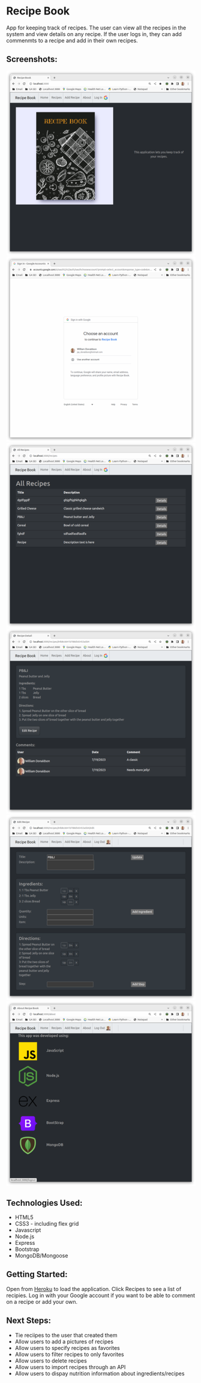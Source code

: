 # Recipe Book

App for keeping track of recipes.  The user can view all the recipes in the system and view details on any recipe. If the user logs in, they can add commenmts to a recipe and add in their own recipes.

## Screenshots:
![Recipe1](recipe1.v01.png)
![Recipe1a](recipe1a.v01.png)
![Recipe2](recipe2.v01.png)
![Recipe3](recipe3.v01.png)
![Recipe4](recipe4.v01.png)
![Recipe5](recipe5.v01.png)

## Technologies Used:

* HTML5
* CSS3 - including flex grid
* Javascript
* Node.js
* Express
* Bootstrap
* MongoDB/Mongoose

## Getting Started:

Open from [Heroku](https://damp-caverns-98404-42a1560c1f01.herokuapp.com/) to load the application. Click Recipes to see a list of recipies. Log in with your Google account if you want to be able to comment on a recipe or add your own.

## Next Steps:
* Tie reciipes to the user that created them
* Allow users to add a pictures of recipes
* Allow users to specify recipes as favorites
* Allow users to filter recipes to only favorites
* Allow users to delete recipes
* Allow users to import recipes through an API
* Allow users to dispay nutrition information about ingredients/recipes


